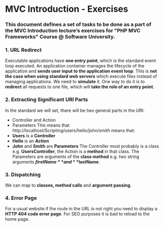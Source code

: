 # MVC Introduction - Exercises

### This document defines a set of tasks to be done as a part of the MVC Introduction lecture’s exercises  for "PHP MVC Frameworks" Course @ Software University. 

### 1. **URL Redirect**

Executable applications have **one entry point**, which is the standard event loop executed. An application container manages the lifecycle of the application and **sends user input to the application event loop**. 
This is **not the case when using standard web servers** which execute files instead of managing applications. We need to **simulate** it. One way to do it is to **redirect** all requests to one file, which will **take the role of an entry point**. 

### 2. **Extracting Significant URI Parts**

In the standard we will set, there will be two general parts in the URI:
*	Controller and Action
*	Parameters
This means that http://localhost/Scripting/users/hello/john/smith means that:
*	**Users** is a **Controller**
*	**Hello** is an **Action**
*	**John** and **Smith** are **Parameters**
The Controller most probably is a class e.g. **UsersController**, the Action is a **method** in that class. The Parameters are arguments of the **class method** e.g. two string arguments **$firstName** and **$lastName**.

### 3. **Dispatching**

We can map to **classes, method calls** and **argument passing**.

### 4. **Error Page**

For a usual website if the route in the URL is not right you need to display a **HTTP 404 code error page**. For SEO purposes it is bad to reload to the home page.

